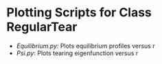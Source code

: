 # Plotting Scripts for Class RegularTear

- *Equilibrium.py*:  Plots equilibrium profiles versus r
- *Psi.py*:			 Plots tearing eigenfunction versus r
